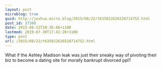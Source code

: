 ```yaml
---
layout: post
microblog: true
guid: http://joshua.micro.blog/2015/08/22/t635022626528714752.html
post_id: 37360
date: 2015-08-22T20:36:06+1100
lastmod: 2019-07-30T17:41:28+1100
type: post
url: /2015/08/22/t635022626528714752.html
---
```

What if the Ashley Madison leak was just their sneaky way of pivoting their biz to become a dating site for morally bankrupt divorced ppl?

